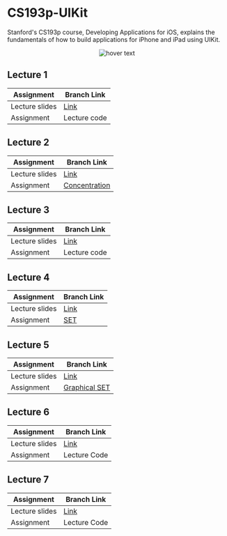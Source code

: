 # CS193p-UIKit

Stanford's CS193p course, Developing Applications for iOS, explains the fundamentals of how to build applications for iPhone and iPad using UIKit.

<p align="center">
  <img src="https://miro.medium.com/max/1200/1*UlybzoOkP5X87QLW7e7Hwg.png" title="hover text">
</p>

## Lecture 1
| Assignment | Branch Link |
| ----- | ----- |
| Lecture slides | [Link](https://github.com/maksim-mitrofanov/CS193p-UIKit/blob/main/Lecture%20Slides/Lecture%201%20Slides.pdf) |
| Assignment | Lecture code |

## Lecture 2
| Assignment | Branch Link |
| ----- | ----- |
| Lecture slides | [Link](https://github.com/maksim-mitrofanov/CS193p-UIKit/blob/main/Lecture%20Slides/Lecture%202%20Slides.pdf) |
| Assignment | [Concentration](https://github.com/maksim-mitrofanov/CS193p-UIKit/tree/Assignment-1) |

## Lecture 3
| Assignment | Branch Link |
| ----- | ----- |
| Lecture slides | [Link](https://github.com/maksim-mitrofanov/CS193p-UIKit/blob/main/Lecture%20Slides/Lecture%203%20Slides.pdf) |
| Assignment | Lecture code |

## Lecture 4
| Assignment | Branch Link |
| ----- | ----- |
| Lecture slides | [Link](https://github.com/maksim-mitrofanov/CS193p-UIKit/blob/main/Lecture%20Slides/Lecture%204%20Slides.pdf) |
| Assignment |[SET](https://github.com/maksim-mitrofanov/CS193p-UIKit/tree/Assignment-2) |

## Lecture 5
| Assignment | Branch Link |
| ----- | ----- |
| Lecture slides | [Link](https://github.com/maksim-mitrofanov/CS193p-UIKit/blob/main/Lecture%20Slides/Lecture%205%20Slides.pdf) |
| Assignment | [Graphical SET](https://github.com/maksim-mitrofanov/CS193p-UIKit/tree/Assignment-3) |

## Lecture 6
| Assignment | Branch Link |
| ----- | ----- |
| Lecture slides | [Link](https://github.com/maksim-mitrofanov/CS193p-UIKit/blob/main/Lecture%20Slides/Lecture%206%20Slides.pdf)|
| Assignment | Lecture Code|

## Lecture 7
| Assignment | Branch Link |
| ----- | ----- |
| Lecture slides | [Link](https://github.com/maksim-mitrofanov/CS193p-UIKit/blob/main/Lecture%20Slides/Lecture%207%20Slides.pdf)|
| Assignment | Lecture Code|
